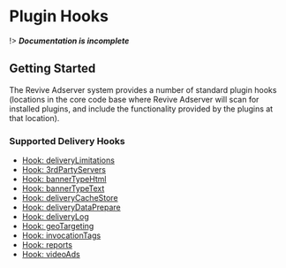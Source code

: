 # Plugin Hooks
!> ***Documentation is incomplete***

## Getting Started
The Revive Adserver system provides a number of standard plugin hooks (locations in the core code base where Revive Adserver will scan for installed plugins, and include the functionality provided by the plugins at that location).

### Supported Delivery Hooks
- [Hook: deliveryLimitations](plugins/hooks/deliveryLimitations.md)
- [Hook: 3rdPartyServers](#)
- [Hook: bannerTypeHtml](#)
- [Hook: bannerTypeText](#)
- [Hook: deliveryCacheStore](#)
- [Hook: deliveryDataPrepare](#)
- [Hook: deliveryLog](#)
- [Hook: geoTargeting](#)
- [Hook: invocationTags](#)
- [Hook: reports](#)
- [Hook: videoAds](#)